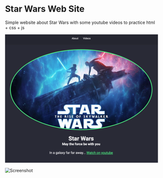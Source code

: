 # Star Wars Web Site 
Simple website about Star Wars with some youtube videos to practice html + css + js

![Screenshot](img/img01.png)

![Screenshot](img/img0.png)


